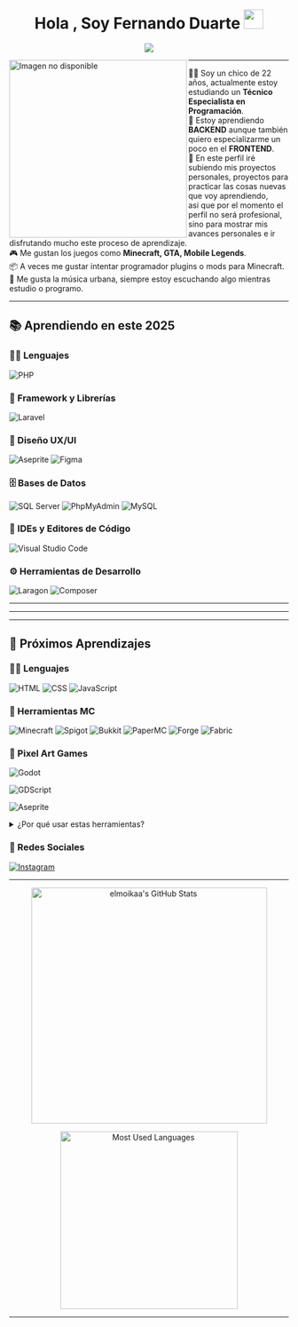 <h1 align="center">Hola , Soy Fernando Duarte <img src="https://media.giphy.com/media/hvRJCLFzcasrR4ia7z/giphy.gif" width="35"></h1>
<p align="center">
<a href="https://github.com/DenverCoder1/readme-typing-svg"><img src="https://readme-typing-svg.herokuapp.com?lines=Técnico+Especialista+en+Programación&center=true&width=600&height=45">
</a>

</p>
<img align="left" src="https://i.pinimg.com/736x/07/1e/57/071e573e50cb87f1b0cc56696efff8d8.jpg" alt="Imagen no disponible" width="320" />
<hr>

🥷🏻 Soy un chico de 22 años, actualmente estoy estudiando un **Técnico Especialista en Programación**.  
📝 Estoy aprendiendo **BACKEND** aunque también quiero especializarme un poco en el **FRONTEND**.  
🚩 En este perfil iré subiendo mis proyectos personales, proyectos para practicar las cosas nuevas que voy aprendiendo,  
asi que por el momento el perfil no será profesional, sino para mostrar mis avances personales e ir disfrutando mucho este proceso de aprendizaje.  
🎮 Me gustan los juegos como **Minecraft, GTA, Mobile Legends**.  
📦 A veces me gustar intentar programador plugins o mods para Minecraft.  
🎵 Me gusta la música urbana, siempre estoy escuchando algo mientras estudio o programo.

<hr>

## 📚 Aprendiendo en este 2025

### 👨‍💻 Lenguajes
<p align="left">
  <img alt="PHP" src="https://img.shields.io/badge/PHP-%23777BB4.svg?style=for-the-badge&logo=php&logoColor=white"/>
</p>

### 🚦 Framework y Librerías
<p align="left">
  <img alt="Laravel" src="https://img.shields.io/badge/laravel-%23FF2D20.svg?style=for-the-badge&logo=laravel&logoColor=white"/>
</p>

### 🎨 Diseño UX/UI
<p align="left">
  <img alt="Aseprite" src="https://img.shields.io/badge/Aseprite-FFFFFF?style=for-the-badge&logo=Aseprite&logoColor=%237D929E"/>
  <img alt="Figma" src="https://img.shields.io/badge/figma-%23F24E1E.svg?style=for-the-badge&logo=figma&logoColor=white"/>
</p>

### 🗄️ Bases de Datos
<p align="left">
  <img alt="SQL Server" src="https://img.shields.io/badge/Microsoft%20SQL%20Server-CC2927?style=for-the-badge&logo=microsoft%20sql%20server&logoColor=white"/>
  <img alt="PhpMyAdmin" src="https://img.shields.io/badge/PhpMyAdmin-4F5B93?style=for-the-badge"/>
  <img alt="MySQL" src="https://img.shields.io/badge/MySQL-4479A1?style=for-the-badge&logo=mysql&logoColor=white"/>
</p>

### 🧠 IDEs y Editores de Código
<p align="left">
  <img alt="Visual Studio Code" src="https://img.shields.io/badge/VSCode-007ACC?style=for-the-badge&logo=visual%20studio%20code&logoColor=white"/>
</p>

### ⚙️ Herramientas de Desarrollo
<p align="left">
  <img alt="Laragon" src="https://img.shields.io/badge/Laragon-0E83CD?style=for-the-badge&logoColor=white"/>
  <img alt="Composer" src="https://img.shields.io/badge/Composer-885630?style=for-the-badge&logo=composer&logoColor=white"/>
</p>

---  
----------------------------------------------------------------------------
---  

## 🚀 Próximos Aprendizajes

### 👨‍💻 Lenguajes
<p align="left">
  <img alt="HTML" src="https://img.shields.io/badge/html5-%23E34F26.svg?style=for-the-badge&logo=html5&logoColor=white"/>
  <img alt="CSS" src="https://img.shields.io/badge/css3-%231572B6.svg?style=for-the-badge&logo=css3&logoColor=white"/>
  <img alt="JavaScript" src="https://img.shields.io/badge/javascript-%23323330.svg?style=for-the-badge&logo=javascript&logoColor=%23F7DF1E"/>
</p>

  ### 🧩 Herramientas MC
<p align="left">
  <img alt="Minecraft" src="https://img.shields.io/badge/Minecraft-62B47A?style=for-the-badge&logo=minecraft&logoColor=white"/>
  <img alt="Spigot" src="https://img.shields.io/badge/Spigot-FFA500?style=for-the-badge"/>
  <img alt="Bukkit" src="https://img.shields.io/badge/Bukkit-FF0000?style=for-the-badge"/>
  <img alt="PaperMC" src="https://img.shields.io/badge/PaperMC-2A2A2A?style=for-the-badge"/>
  <img alt="Forge" src="https://img.shields.io/badge/Forge-303030?style=for-the-badge"/>
  <img alt="Fabric" src="https://img.shields.io/badge/Fabric-7E7E7E?style=for-the-badge"/>
</p>

### 👾 Pixel Art Games

<p align="left">
  <img alt="Godot" src="https://img.shields.io/badge/Godot-478CBF?style=for-the-badge&logo=godot-engine&logoColor=white"/>
</p>

<p align="left">
  <img alt="GDScript" src="https://img.shields.io/badge/GDScript-355570?style=for-the-badge&logo=godot-engine&logoColor=white"/>
</p>

<p align="left">
  <img alt="Aseprite" src="https://img.shields.io/badge/Aseprite-FFFFFF?style=for-the-badge&logo=Aseprite&logoColor=%237D929E"/>
</p>

<details>
<summary>¿Por qué usar estas herramientas?</summary>

- <b>Godot Engine</b>: Es un motor de juegos open source, ligero y muy potente para crear juegos 2D (especialmente pixel art) y 3D. Tiene una comunidad activa, mucha documentación en español y permite exportar a muchas plataformas.
- <b>GDScript</b>: Es el lenguaje principal de Godot. Es fácil de aprender, similar a Python y optimizado para el desarrollo rápido de juegos.
- <b>Aseprite</b>: Es una de las mejores herramientas para crear sprites, animaciones y efectos visuales en pixel art. Su flujo de trabajo es ideal para exportar recursos directamente a Godot.
</details>

### 📱 Redes Sociales

<p align="left">
  <a href="https://www.instagram.com/moises.osrio/" target="_blank" rel="noopener noreferrer">
    <img alt="Instagram" src="https://img.shields.io/badge/Instagram-E4405F?style=for-the-badge&logo=instagram&logoColor=white"/>
  </a>
</p>


  <hr>
<p align="center">
  <img src="https://github-readme-stats.vercel.app/api?username=elmoikaa&show_icons=true&theme=gruvbox&hide_border=true&icon_color=FFD700&title_color=00FF00&text_color=00FF00" width="425" alt="elmoikaa's GitHub Stats" />
</p>

<p align="center">
  <img src="https://github-readme-stats.vercel.app/api/top-langs/?username=elmoikaa&layout=compact&theme=gruvbox&hide_border=true&title_color=00FF00&text_color=FFD700" width="320" alt="Most Used Languages" />
</p>

<hr>
